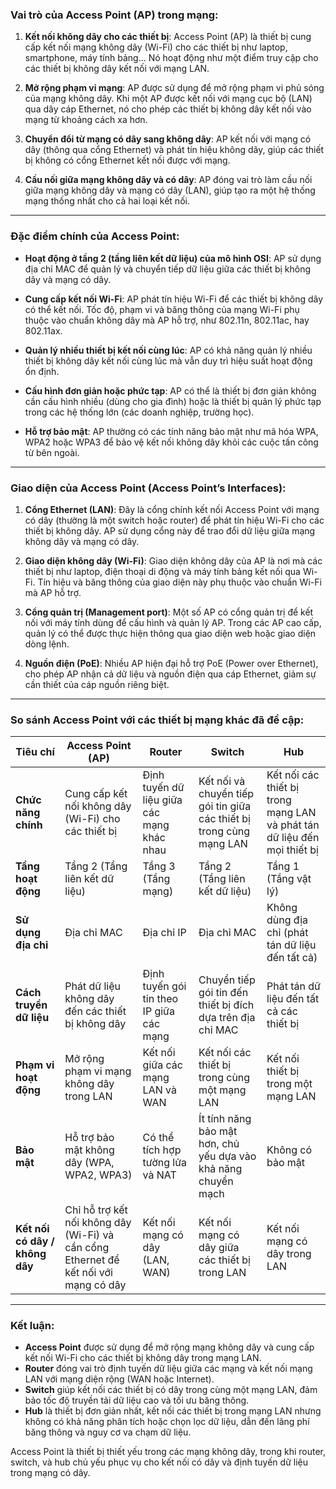 ### Vai trò của Access Point (AP) trong mạng:

1. **Kết nối không dây cho các thiết bị**: Access Point (AP) là thiết bị cung cấp kết nối mạng không dây (Wi-Fi) cho các thiết bị như laptop, smartphone, máy tính bảng... Nó hoạt động như một điểm truy cập cho các thiết bị không dây kết nối với mạng LAN.
    
2. **Mở rộng phạm vi mạng**: AP được sử dụng để mở rộng phạm vi phủ sóng của mạng không dây. Khi một AP được kết nối với mạng cục bộ (LAN) qua dây cáp Ethernet, nó cho phép các thiết bị không dây kết nối vào mạng từ khoảng cách xa hơn.
    
3. **Chuyển đổi từ mạng có dây sang không dây**: AP kết nối với mạng có dây (thông qua cổng Ethernet) và phát tín hiệu không dây, giúp các thiết bị không có cổng Ethernet kết nối được với mạng.
    
4. **Cầu nối giữa mạng không dây và có dây**: AP đóng vai trò làm cầu nối giữa mạng không dây và mạng có dây (LAN), giúp tạo ra một hệ thống mạng thống nhất cho cả hai loại kết nối.
    

---

### Đặc điểm chính của Access Point:

- **Hoạt động ở tầng 2 (tầng liên kết dữ liệu) của mô hình OSI**: AP sử dụng địa chỉ MAC để quản lý và chuyển tiếp dữ liệu giữa các thiết bị không dây và mạng có dây.
    
- **Cung cấp kết nối Wi-Fi**: AP phát tín hiệu Wi-Fi để các thiết bị không dây có thể kết nối. Tốc độ, phạm vi và băng thông của mạng Wi-Fi phụ thuộc vào chuẩn không dây mà AP hỗ trợ, như 802.11n, 802.11ac, hay 802.11ax.
    
- **Quản lý nhiều thiết bị kết nối cùng lúc**: AP có khả năng quản lý nhiều thiết bị không dây kết nối cùng lúc mà vẫn duy trì hiệu suất hoạt động ổn định.
    
- **Cấu hình đơn giản hoặc phức tạp**: AP có thể là thiết bị đơn giản không cần cấu hình nhiều (dùng cho gia đình) hoặc là thiết bị quản lý phức tạp trong các hệ thống lớn (các doanh nghiệp, trường học).
    
- **Hỗ trợ bảo mật**: AP thường có các tính năng bảo mật như mã hóa WPA, WPA2 hoặc WPA3 để bảo vệ kết nối không dây khỏi các cuộc tấn công từ bên ngoài.
    

---

### Giao diện của Access Point (Access Point’s Interfaces):

1. **Cổng Ethernet (LAN)**: Đây là cổng chính kết nối Access Point với mạng có dây (thường là một switch hoặc router) để phát tín hiệu Wi-Fi cho các thiết bị không dây. AP sử dụng cổng này để trao đổi dữ liệu giữa mạng không dây và mạng có dây.
    
2. **Giao diện không dây (Wi-Fi)**: Giao diện không dây của AP là nơi mà các thiết bị như laptop, điện thoại di động và máy tính bảng kết nối qua Wi-Fi. Tín hiệu và băng thông của giao diện này phụ thuộc vào chuẩn Wi-Fi mà AP hỗ trợ.
    
3. **Cổng quản trị (Management port)**: Một số AP có cổng quản trị để kết nối với máy tính dùng để cấu hình và quản lý AP. Trong các AP cao cấp, quản lý có thể được thực hiện thông qua giao diện web hoặc giao diện dòng lệnh.
    
4. **Nguồn điện (PoE)**: Nhiều AP hiện đại hỗ trợ PoE (Power over Ethernet), cho phép AP nhận cả dữ liệu và nguồn điện qua cáp Ethernet, giảm sự cần thiết của cáp nguồn riêng biệt.
    

---

### So sánh Access Point với các thiết bị mạng khác đã đề cập:

|**Tiêu chí**|**Access Point (AP)**|**Router**|**Switch**|**Hub**|
|---|---|---|---|---|
|**Chức năng chính**|Cung cấp kết nối không dây (Wi-Fi) cho các thiết bị|Định tuyến dữ liệu giữa các mạng khác nhau|Kết nối và chuyển tiếp gói tin giữa các thiết bị trong cùng mạng LAN|Kết nối các thiết bị trong mạng LAN và phát tán dữ liệu đến mọi thiết bị|
|**Tầng hoạt động**|Tầng 2 (Tầng liên kết dữ liệu)|Tầng 3 (Tầng mạng)|Tầng 2 (Tầng liên kết dữ liệu)|Tầng 1 (Tầng vật lý)|
|**Sử dụng địa chỉ**|Địa chỉ MAC|Địa chỉ IP|Địa chỉ MAC|Không dùng địa chỉ (phát tán dữ liệu đến tất cả)|
|**Cách truyền dữ liệu**|Phát dữ liệu không dây đến các thiết bị không dây|Định tuyến gói tin theo IP giữa các mạng|Chuyển tiếp gói tin đến thiết bị đích dựa trên địa chỉ MAC|Phát tán dữ liệu đến tất cả các thiết bị|
|**Phạm vi hoạt động**|Mở rộng phạm vi mạng không dây trong LAN|Kết nối giữa các mạng LAN và WAN|Kết nối các thiết bị trong cùng một mạng LAN|Kết nối thiết bị trong một mạng LAN|
|**Bảo mật**|Hỗ trợ bảo mật không dây (WPA, WPA2, WPA3)|Có thể tích hợp tường lửa và NAT|Ít tính năng bảo mật hơn, chủ yếu dựa vào khả năng chuyển mạch|Không có bảo mật|
|**Kết nối có dây / không dây**|Chỉ hỗ trợ kết nối không dây (Wi-Fi) và cần cổng Ethernet để kết nối với mạng có dây|Kết nối mạng có dây (LAN, WAN)|Kết nối mạng có dây giữa các thiết bị trong LAN|Kết nối mạng có dây trong LAN|

---

### Kết luận:

- **Access Point** được sử dụng để mở rộng mạng không dây và cung cấp kết nối Wi-Fi cho các thiết bị không dây trong mạng LAN.
- **Router** đóng vai trò định tuyến dữ liệu giữa các mạng và kết nối mạng LAN với mạng diện rộng (WAN hoặc Internet).
- **Switch** giúp kết nối các thiết bị có dây trong cùng một mạng LAN, đảm bảo tốc độ truyền tải dữ liệu cao và tối ưu băng thông.
- **Hub** là thiết bị đơn giản nhất, kết nối các thiết bị trong mạng LAN nhưng không có khả năng phân tích hoặc chọn lọc dữ liệu, dẫn đến lãng phí băng thông và nguy cơ va chạm dữ liệu.

Access Point là thiết bị thiết yếu trong các mạng không dây, trong khi router, switch, và hub chủ yếu phục vụ cho kết nối có dây và định tuyến dữ liệu trong mạng có dây.